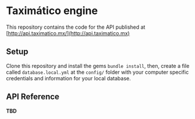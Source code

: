 # Taximático engine

This repository contains the code for the API published at [http://api.taximatico.mx/](http://api.taximatico.mx)

## Setup

Clone this repository and install the gems `bundle install`, then, create a file called `database.local.yml` at the `config/` folder with
your computer specific credentials and information for your local database.

## API Reference

**TBD**
